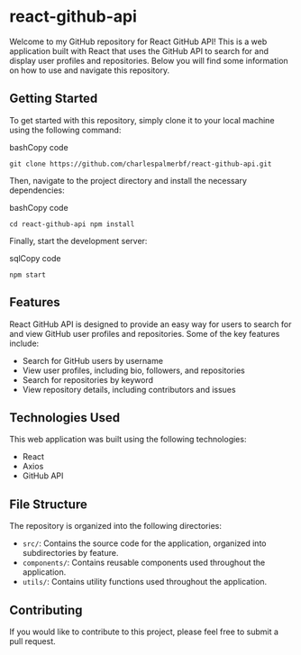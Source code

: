 # react-github-api

Welcome to my GitHub repository for React GitHub API! This is a web application built with React that uses the GitHub API to search for and display user profiles and repositories. Below you will find some information on how to use and navigate this repository.

Getting Started
---------------

To get started with this repository, simply clone it to your local machine using the following command:

bashCopy code

`git clone https://github.com/charlespalmerbf/react-github-api.git`

Then, navigate to the project directory and install the necessary dependencies:

bashCopy code

`cd react-github-api
npm install`

Finally, start the development server:

sqlCopy code

`npm start`

Features
--------

React GitHub API is designed to provide an easy way for users to search for and view GitHub user profiles and repositories. Some of the key features include:

-   Search for GitHub users by username
-   View user profiles, including bio, followers, and repositories
-   Search for repositories by keyword
-   View repository details, including contributors and issues

Technologies Used
-----------------

This web application was built using the following technologies:

-   React
-   Axios
-   GitHub API

File Structure
--------------

The repository is organized into the following directories:

-   `src/`: Contains the source code for the application, organized into subdirectories by feature.
-   `components/`: Contains reusable components used throughout the application.
-   `utils/`: Contains utility functions used throughout the application.

Contributing
------------

If you would like to contribute to this project, please feel free to submit a pull request.
